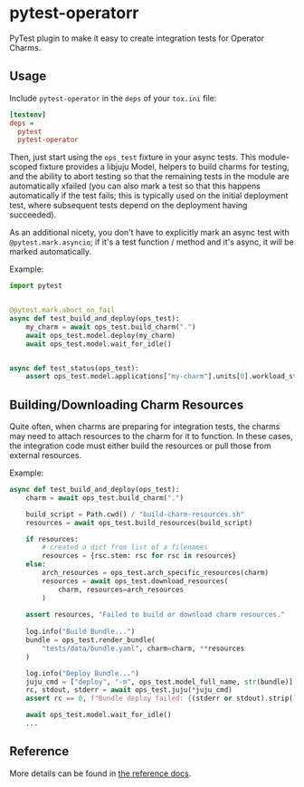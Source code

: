 # pytest-operatorr

PyTest plugin to make it easy to create integration tests for Operator Charms.

## Usage

Include `pytest-operator` in the `deps` of your `tox.ini` file:

```ini
[testenv]
deps =
  pytest
  pytest-operator
```

Then, just start using the `ops_test` fixture in your async tests.  This
module-scoped fixture provides a libjuju Model, helpers to build charms for
testing, and the ability to abort testing so that the remaining tests in the
module are automatically xfailed (you can also mark a test so that this happens
automatically if the test fails; this is typically used on the initial deployment
test, where subsequent tests depend on the deployment having succeeded).

As an additional nicety, you don't have to explicitly mark an async test with
`@pytest.mark.asyncio`; if it's a test function / method and it's async, it
will be marked automatically.

Example:

```python
import pytest


@pytest.mark.abort_on_fail
async def test_build_and_deploy(ops_test):
    my_charm = await ops_test.build_charm(".")
    await ops_test.model.deploy(my_charm)
    await ops_test.model.wait_for_idle()


async def test_status(ops_test):
    assert ops_test.model.applications["my-charm"].units[0].workload_status == "active"
```

## Building/Downloading Charm Resources
Quite often, when charms are preparing for integration tests, the charms may
need to attach resources to the charm for it to function. In these cases, 
the integration code must either build the resources or pull those from external resources.

Example:

```python
async def test_build_and_deploy(ops_test):
    charm = await ops_test.build_charm(".")

    build_script = Path.cwd() / "build-charm-resources.sh"
    resources = await ops_test.build_resources(build_script)

    if resources:
        # created a dict from list of a filenames
        resources = {rsc.stem: rsc for rsc in resources}
    else:
        arch_resources = ops_test.arch_specific_resources(charm)
        resources = await ops_test.download_resources(
            charm, resources=arch_resources
        )
        
    assert resources, "Failed to build or download charm resources."
    
    log.info("Build Bundle...")
    bundle = ops_test.render_bundle(
        "tests/data/bundle.yaml", charm=charm, **resources
    )

    log.info("Deploy Bundle...")
    juju_cmd = ["deploy", "-m", ops_test.model_full_name, str(bundle)]
    rc, stdout, stderr = await ops_test.juju(*juju_cmd)
    assert rc == 0, f"Bundle deploy failed: {(stderr or stdout).strip()}"

    await ops_test.model.wait_for_idle()
    ...
```



## Reference

More details can be found in [the reference docs](docs/reference.md).
